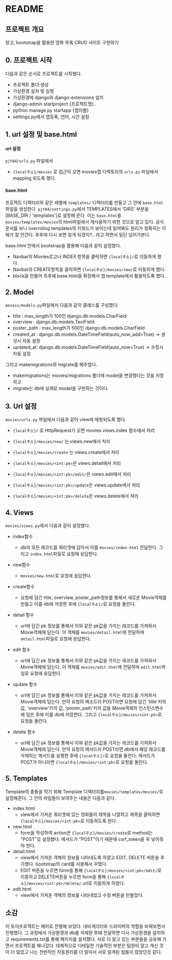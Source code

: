 # README



## 프로젝트 개요

장고, bootstrap을 활용한 영화 목록 CRUD 사이트 구현하기



## 0. 프로젝트 시작

다음과 같은 순서로 프로젝트를 시작했다.

- 프로젝트 폴더 생성
- 가상환경 설치 및 실행
- 가상환경에 django와 django-extensions 설치
- django-admin startproject {프로젝트명} .
- python manage.py startapp {앱이름}
- settings.py에서 앱등록, 언어, 시간 설정



## 1. url 설정 및 base.html

#### url 설정

`pjt04/urls.py` 파일에서 

- `{local주소}/movies` 로 접근이 오면 movies앱 디렉토리의 `urls.py` 파일에서 mapping 되도록 했다.

#### base.html

프로젝트 디렉터리와 같은 레벨에 `templates/` 디렉터리를 만들고 그 안에 `base.html` 파일을 생성한다. `pjt04/settings.py`에서 TEMPLATES에서 'DIRS' 부분을 [BASE_DIR / 'templates']로 설정해 준다. 이는 `base.html`을 `movies/templates/movies`의 html파일에서 재사용하기 위한 것으로 알고 있다. 공식 문서를 보니 overriding templates의 키워드가 보이는데 읽어봐도 원리가 정확히는 이해가 잘 안간다. 추후에 다시 보면 알게 되겠지?.. 라고 하면서 일단 넘어가본다.

base.html 안에서 bootstrap을 활용해 다음과 같이 설정했다.

- Navbar의 Movies로고나 INDEX 항목을 클릭하면 `{local주소}/`로 이동하게 했다.
- Navbar의 CREATE항목을 클릭하면 `{local주소}/movies/new/`로 이동하게 했다.
- block을 만들어 추후에 base.html을 확장해서 앱 template에서 활용하도록 했다.

  

## 2. Model

 `moveis/models.py`파일에서 다음과 같이 클래스를 구성했다.

- title : max_length가 100인 django.db.models.CharField
- overview : django.db.models.TextField
- poster_path : max_length가 500인 django.db.models.CharField
- created_at : django.db.models.DateTimeField(auto_now_add=True) -> 생성시 자동 설정
- updated_at: django.db.models.DateTimeField(auto_now=True) -> 수정시 자동 설정

그리고 makemigrations와 migrate를 해주었다.

- makemigrations는 movies/migrations 폴더에 model을 변경했다는 것을 저장하고
- migrate는 db에 실제로 model을 구현하는 것이다.



## 3. Url 설정

`movies/urls.py` 파일에서 다음과 같이 view에 매핑되도록 했다.

- `{local주소}/` 로 HttpRequest가 오면 movies.views.index 함수에서 처리
- `{local주소}/movies/new/` 는 views.new에서 처리
- `{local주소}/movies/create` 는 views.create에서 처리

- `{local주소}/movies/<int:pk>`은 views.detail에서 처리

- `{local주소}/movies/<int:pk>/edit/`은 views.edit에서 처리

- `{local주소}/movies/<int:pk>/update`은 views.update에서 처리

- `{local주소}/movies/<int:pk>/delete`은 views.delete에서 처리



## 4. Views

`movies/views.py`에서 다음과 같이 설정했다.

- index함수
  -  db의 모든 레코드를 쿼리셋에 담아서 이를 `movies/index.html` 전달한다. 그리고 `index.html`파일로 요청에 응답한다.
- new함수
  -  `movies/new.html`로 요청에 응답한다.
- create함수
  - 요청에 담긴 title, overview, poster_path정보를 통해서 새로운 Movie객체를 만들고 이를 db에 저장한 후에 `{local주소}/`로 요청을 돌린다.
- detail 함수
  - url에 담긴 pk 정보를 통해서 이와 같은 pk값을 가지는 레코드를 가져와서 Movie객체에 담는다. 이 객체를 `movies/detail.html`에 전달하며 `detail.html`파일로 요청에 응답한다.
- edit 함수
  - url에 담긴 pk 정보를 통해서 이와 같은 pk값을 가지는 레코드를 가져와서 Movie객체에 담는다. 이 객체를 `movies/edit.html`에 전달하며 `edit.html`파일로 요청에 응답한다.

- update 함수

  - url에 담긴 pk 정보를 통해서 이와 같은 pk값을 가지는 레코드를 가져와서 Movie객체에 담는다. 만약 요청의 메소드라 POST라면 요청에 담긴 'title'키의 값, 'overview'키의 값, 'poster_path'키의 값을 Movie객체의 인스턴스변수에 담은 후에 이를 db에 저장한다. 그리고 `{local주소}/movies/<int:pk>`로 요청을 돌린다.

- delete 함수

  - url에 담긴 pk 정보를 통해서 이와 같은 pk값을 가지는 레코드를 가져와서 Movie객체에 담는다. 만약 요청의 메서드라 POST라면 db에서 해당 레코드를 삭제하는 메서드를 실행한 후에 `{local주소}/`로 요청을 돌린다. 메서드가 POST가 아니라면 `{local주소}/movies/<int:pk>`로 요청을 돌린다.

  

## 5. Templates

Template의 충돌을 막기 위해 Template 디렉터리를`movies/templates/movies/`로 설정해준다. 그 안의 파일들이 보여주는 내용은 다음과 같다.

- index.html
  - view에서 가져온 쿼리셋에 있는 영화들의 제목을 나열하고 제목을 클릭하면 `{local주소}/movies/<int:pk>`로 이동하도록 한다.
- new.html
  - form을 작성하여 action은 `{local주소}/movies/create`로 method는 "POST"로 설정했다. 메서드가 "POST"이기 때문에 csrf_token을 꼭 넣어줘야 한다.
- detail.html
  - view에서 가져온 객체의 정보를 나타내도록 하였고 EDIT, DELETE 버튼을 추가했다. bootstrap의 card를 사용해서 꾸몄다. 
  - EDIT 버튼을 누르면 form을 통해 `{local주소}/movies/<int:pk>/edit/`로 이동하고 DELETE버튼을 누르면 form을 통해 `{local주소}/movies/<int:pk>/delete/` url로 이동하게 하였다.
- edit.html
  - view에서 가져온 객체의 정보를 나타내었고 수정 버튼을 만들었다.



## 소감

이 토이프로젝트는 페어로 진행해 보았다. 네비게이터와 드라이버의 역할을 바꿔보면서 진행했다. 그 과정에서 가상환경과 db를 삭제한 후에 전달하면 다시 가상환경을 설치하고 requirements.txt를 통해 패키지를 설치했다. 서로 더 알고 있는 부분들을 공유해 가면서 프로젝트를 해나갔다. 대체적으로 디테일한 기술적인 부분은 팀원이 알고 계신 것이 더 많았고 나는 전반적인 작동원리를 더 알아서 서로 알게된 점들이 많았던것 같다.

